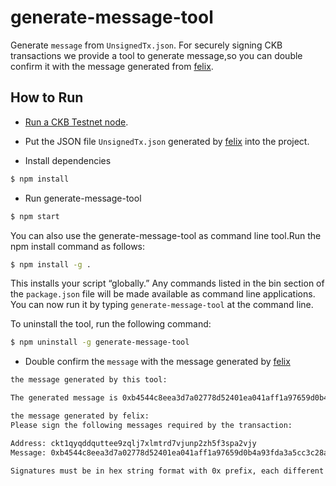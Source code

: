 # generate-message-tool
Generate `message` from `UnsignedTx.json`.
For securely signing CKB transactions we provide a tool to generate message,so you can double confirm it with the message generated from [felix](https://github.com/zengbing15/felix#use-generate-message-tool-to-validate-the-messages).

## How to Run

* [Run a CKB Testnet node](https://docs.nervos.org/docs/basics/guides/testnet).
* Put the JSON file `UnsignedTx.json` generated by [felix](https://github.com/zengbing15/felix) into the project.

* Install dependencies
 
 ```bash
$ npm install
``` 
* Run generate-message-tool

 ```bash
$ npm start
``` 
You can also use the generate-message-tool as command line tool.Run the npm install command as follows:

```bash
$ npm install -g .
```
This installs your script “globally.” Any commands listed in the bin section of the `package.json` file will be made available as command line applications. You can now run it by typing `generate-message-tool` at the command line.

To uninstall the tool, run the following command:

```bash
$ npm uninstall -g generate-message-tool
```

* Double confirm the `message` with the message generated by [felix](https://github.com/zengbing15/felix)

```bash
the message generated by this tool:

The generated message is 0xb4544c8eea3d7a02778d52401ea041aff1a97659d0b4a93fda3a5cc3c28aa8e8
```

```bash
the message generated by felix:
Please sign the following messages required by the transaction:

Address: ckt1qyqddquttee9zqlj7xlmtrd7vjunp2zh5f3spa2vjy
Message: 0xb4544c8eea3d7a02778d52401ea041aff1a97659d0b4a93fda3a5cc3c28aa8e8

Signatures must be in hex string format with 0x prefix, each different signature should occupy its own line.
```
